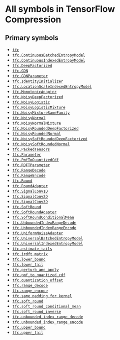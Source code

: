 # All symbols in TensorFlow Compression

<!-- Insert buttons and diff -->

## Primary symbols
*  <a href="../tfc.md"><code>tfc</code></a>
*  <a href="../tfc/ContinuousBatchedEntropyModel.md"><code>tfc.ContinuousBatchedEntropyModel</code></a>
*  <a href="../tfc/ContinuousIndexedEntropyModel.md"><code>tfc.ContinuousIndexedEntropyModel</code></a>
*  <a href="../tfc/DeepFactorized.md"><code>tfc.DeepFactorized</code></a>
*  <a href="../tfc/GDN.md"><code>tfc.GDN</code></a>
*  <a href="../tfc/GDNParameter.md"><code>tfc.GDNParameter</code></a>
*  <a href="../tfc/IdentityInitializer.md"><code>tfc.IdentityInitializer</code></a>
*  <a href="../tfc/LocationScaleIndexedEntropyModel.md"><code>tfc.LocationScaleIndexedEntropyModel</code></a>
*  <a href="../tfc/MonotonicAdapter.md"><code>tfc.MonotonicAdapter</code></a>
*  <a href="../tfc/NoisyDeepFactorized.md"><code>tfc.NoisyDeepFactorized</code></a>
*  <a href="../tfc/NoisyLogistic.md"><code>tfc.NoisyLogistic</code></a>
*  <a href="../tfc/NoisyLogisticMixture.md"><code>tfc.NoisyLogisticMixture</code></a>
*  <a href="../tfc/NoisyMixtureSameFamily.md"><code>tfc.NoisyMixtureSameFamily</code></a>
*  <a href="../tfc/NoisyNormal.md"><code>tfc.NoisyNormal</code></a>
*  <a href="../tfc/NoisyNormalMixture.md"><code>tfc.NoisyNormalMixture</code></a>
*  <a href="../tfc/NoisyRoundedDeepFactorized.md"><code>tfc.NoisyRoundedDeepFactorized</code></a>
*  <a href="../tfc/NoisyRoundedNormal.md"><code>tfc.NoisyRoundedNormal</code></a>
*  <a href="../tfc/NoisySoftRoundedDeepFactorized.md"><code>tfc.NoisySoftRoundedDeepFactorized</code></a>
*  <a href="../tfc/NoisySoftRoundedNormal.md"><code>tfc.NoisySoftRoundedNormal</code></a>
*  <a href="../tfc/PackedTensors.md"><code>tfc.PackedTensors</code></a>
*  <a href="../tfc/Parameter.md"><code>tfc.Parameter</code></a>
*  <a href="../tfc/PmfToQuantizedCdf.md"><code>tfc.PmfToQuantizedCdf</code></a>
*  <a href="../tfc/RDFTParameter.md"><code>tfc.RDFTParameter</code></a>
*  <a href="../tfc/RangeDecode.md"><code>tfc.RangeDecode</code></a>
*  <a href="../tfc/RangeEncode.md"><code>tfc.RangeEncode</code></a>
*  <a href="../tfc/Round.md"><code>tfc.Round</code></a>
*  <a href="../tfc/RoundAdapter.md"><code>tfc.RoundAdapter</code></a>
*  <a href="../tfc/SignalConv1D.md"><code>tfc.SignalConv1D</code></a>
*  <a href="../tfc/SignalConv2D.md"><code>tfc.SignalConv2D</code></a>
*  <a href="../tfc/SignalConv3D.md"><code>tfc.SignalConv3D</code></a>
*  <a href="../tfc/SoftRound.md"><code>tfc.SoftRound</code></a>
*  <a href="../tfc/SoftRoundAdapter.md"><code>tfc.SoftRoundAdapter</code></a>
*  <a href="../tfc/SoftRoundConditionalMean.md"><code>tfc.SoftRoundConditionalMean</code></a>
*  <a href="../tfc/UnboundedIndexRangeDecode.md"><code>tfc.UnboundedIndexRangeDecode</code></a>
*  <a href="../tfc/UnboundedIndexRangeEncode.md"><code>tfc.UnboundedIndexRangeEncode</code></a>
*  <a href="../tfc/UniformNoiseAdapter.md"><code>tfc.UniformNoiseAdapter</code></a>
*  <a href="../tfc/UniversalBatchedEntropyModel.md"><code>tfc.UniversalBatchedEntropyModel</code></a>
*  <a href="../tfc/UniversalIndexedEntropyModel.md"><code>tfc.UniversalIndexedEntropyModel</code></a>
*  <a href="../tfc/estimate_tails.md"><code>tfc.estimate_tails</code></a>
*  <a href="../tfc/irdft_matrix.md"><code>tfc.irdft_matrix</code></a>
*  <a href="../tfc/lower_bound.md"><code>tfc.lower_bound</code></a>
*  <a href="../tfc/lower_tail.md"><code>tfc.lower_tail</code></a>
*  <a href="../tfc/perturb_and_apply.md"><code>tfc.perturb_and_apply</code></a>
*  <a href="../tfc/pmf_to_quantized_cdf.md"><code>tfc.pmf_to_quantized_cdf</code></a>
*  <a href="../tfc/quantization_offset.md"><code>tfc.quantization_offset</code></a>
*  <a href="../tfc/range_decode.md"><code>tfc.range_decode</code></a>
*  <a href="../tfc/range_encode.md"><code>tfc.range_encode</code></a>
*  <a href="../tfc/same_padding_for_kernel.md"><code>tfc.same_padding_for_kernel</code></a>
*  <a href="../tfc/soft_round.md"><code>tfc.soft_round</code></a>
*  <a href="../tfc/soft_round_conditional_mean.md"><code>tfc.soft_round_conditional_mean</code></a>
*  <a href="../tfc/soft_round_inverse.md"><code>tfc.soft_round_inverse</code></a>
*  <a href="../tfc/unbounded_index_range_decode.md"><code>tfc.unbounded_index_range_decode</code></a>
*  <a href="../tfc/unbounded_index_range_encode.md"><code>tfc.unbounded_index_range_encode</code></a>
*  <a href="../tfc/upper_bound.md"><code>tfc.upper_bound</code></a>
*  <a href="../tfc/upper_tail.md"><code>tfc.upper_tail</code></a>